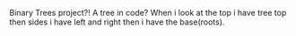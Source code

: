 Binary Trees project?!
A tree in code?
When i look at the top i have tree top then sides i have left and right
then i have the base(roots).

